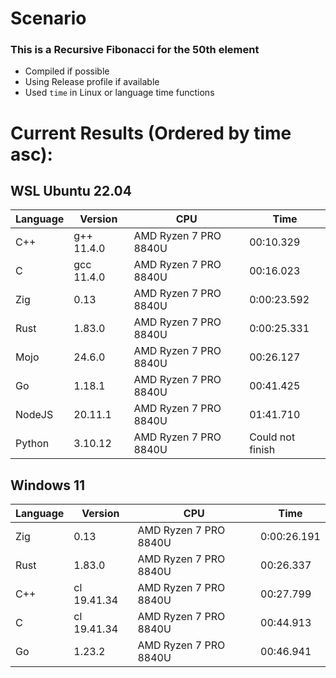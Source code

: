 # Scenario

### This is a Recursive Fibonacci for the 50th element

- Compiled if possible
- Using Release profile if available
- Used `time` in Linux or language time functions

# Current Results (Ordered by time asc):

## WSL Ubuntu 22.04

|Language|Version|CPU|Time|
|---|---|---|---|
|C++|g++ 11.4.0|AMD Ryzen 7 PRO 8840U|00:10.329|
|C|gcc 11.4.0|AMD Ryzen 7 PRO 8840U|00:16.023|
|Zig|0.13|AMD Ryzen 7 PRO 8840U|0:00:23.592|
|Rust|1.83.0|AMD Ryzen 7 PRO 8840U|0:00:25.331|
|Mojo|24.6.0|AMD Ryzen 7 PRO 8840U|00:26.127|
|Go|1.18.1|AMD Ryzen 7 PRO 8840U|00:41.425|
|NodeJS|20.11.1|AMD Ryzen 7 PRO 8840U|01:41.710|
|Python|3.10.12|AMD Ryzen 7 PRO 8840U|Could not finish|

## Windows 11

|Language|Version|CPU|Time|
|---|---|---|---|
|Zig|0.13|AMD Ryzen 7 PRO 8840U|0:00:26.191|
|Rust|1.83.0|AMD Ryzen 7 PRO 8840U|00:26.337|
|C++|cl 19.41.34|AMD Ryzen 7 PRO 8840U|00:27.799|
|C|cl 19.41.34|AMD Ryzen 7 PRO 8840U|00:44.913|
|Go|1.23.2|AMD Ryzen 7 PRO 8840U|00:46.941|
